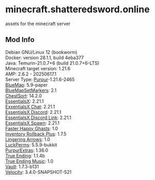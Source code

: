 # minecraft.shatteredsword.online
assets for the minecraft server

## Mod Info  
Debian GNU/Linux 12 (bookworm)  
Docker: version 28.1.1, build 4eba377  
Java: Temurin-21.0.7+6 (build 21.0.7+6-LTS)  
Minecraft target version: 1.21.6  
AMP: 2.6.2 - 20250617.1  
Server Type: [Purpur](https://purpurmc.org/download/purpur)-1.21.6-2465  
[BlueMap](https://github.com/BlueMap-Minecraft/BlueMap/releases): 5.9-paper  
[BlueMapSetMarkers](https://github.com/YDHusky/BlueMapSetMarkers/releases): 2.1  
[ChestSort](https://www.spigotmc.org/resources/chestsort-api.59773/): 14.2.0  
[EssentialsX](https://github.com/EssentialsX/Essentials/releases): 2.21.1  
[ExxentialsX Chat](https://essentialsx.net/downloads.html): 2.21.1  
[EssentialsX Discord](https://essentialsx.net/downloads.html): 2.21.1  
[EssentialsX Discord Link](https://essentialsx.net/downloads.html): 2.21.1  
[EssentialsX Spawn](https://essentialsx.net/downloads.html): 2.21.1  
[Faster Happy Ghasts](https://modrinth.com/datapack/faster-happy-ghasts/versions): 1.0  
[Inventory Rollback Plus](https://modrinth.com/plugin/inventoryrollbackplus/versions): 1.7.5  
[Lingering Arrows](https://modrinth.com/datapack/lingering-arrows/versions): 1.0  
[LuckPerms](https://luckperms.net/download): 5.5.9-bukkit  
[PurpurExtras](https://modrinth.com/plugin/purpurextras/versions): 1.36.0  
[True Ending](https://modrinth.com/datapack/true-ending/versions): 1.1.4b  
[True Ending Music](https://modrinth.com/resourcepack/true-ending-ender-dragon-music/versions): 1.0  
[Vault](https://github.com/MilkBowl/Vault/releases): 1.7.3-b131  
[Velocity](https://papermc.io/downloads/velocity): 3.4.0-SNAPSHOT-521  
